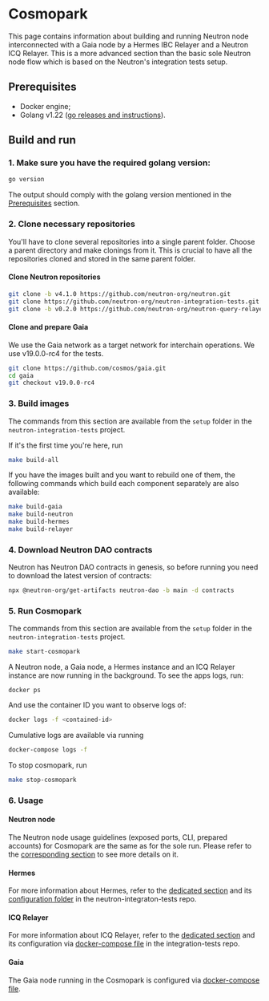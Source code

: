 # Cosmopark

This page contains information about building and running Neutron node interconnected with a Gaia node by a Hermes IBC Relayer and a Neutron ICQ Relayer. This is a more advanced section than the basic sole Neutron node flow which is based on the Neutron's integration tests setup.

## Prerequisites

- Docker engine;
- Golang v1.22 ([go releases and instructions](https://go.dev/dl/)).

## Build and run

### 1. Make sure you have the required golang version:

```sh
go version
```

The output should comply with the golang version mentioned in the [Prerequisites](#prerequisites) section.

### 2. Clone necessary repositories

You'll have to clone several repositories into a single parent folder. Choose a parent directory and make clonings from it. This is crucial to have all the repositories cloned and stored in the same parent folder.

#### Clone Neutron repositories

```sh
git clone -b v4.1.0 https://github.com/neutron-org/neutron.git
git clone https://github.com/neutron-org/neutron-integration-tests.git
git clone -b v0.2.0 https://github.com/neutron-org/neutron-query-relayer.git
```

#### Clone and prepare Gaia

We use the Gaia network as a target network for interchain operations. We use v19.0.0-rc4 for the tests.

```sh
git clone https://github.com/cosmos/gaia.git
cd gaia
git checkout v19.0.0-rc4
```

### 3. Build images

The commands from this section are available from the `setup` folder in the `neutron-integration-tests` project.

If it's the first time you're here, run

```sh
make build-all
```

If you have the images built and you want to rebuild one of them, the following commands which build each component separately are also available:

```sh
make build-gaia
make build-neutron
make build-hermes
make build-relayer
```

### 4. Download Neutron DAO contracts

Neutron has Neutron DAO contracts in genesis, so before running you need to download the latest version of contracts:

```sh
npx @neutron-org/get-artifacts neutron-dao -b main -d contracts
```

### 5. Run Cosmopark

The commands from this section are available from the `setup` folder in the `neutron-integration-tests` project.

```sh
make start-cosmopark
```

A Neutron node, a Gaia node, a Hermes instance and an ICQ Relayer instance are now running in the background. To see the apps logs, run:

```
docker ps
```

And use the container ID you want to observe logs of:

```sh
docker logs -f <contained-id>
```

Cumulative logs are available via running

```sh
docker-compose logs -f
```

To stop cosmopark, run

```sh
make stop-cosmopark
```

### 6. Usage

#### Neutron node

The Neutron node usage guidelines (exposed ports, CLI, prepared accounts) for Cosmopark are the same as for the sole run. Please refer to the [corresponding section](/neutron/build-and-run/neutron-docker#usage) to see more details on it.

#### Hermes

For more information about Hermes, refer to the [dedicated section](/relaying/ibc-relayer) and its [configuration folder](https://github.com/neutron-org/neutron-integration-tests/tree/main/setup/hermes) in the neutron-integraton-tests repo.

#### ICQ Relayer

For more information about ICQ Relayer, refer to the [dedicated section](/relaying/icq-relayer) and its configuration via [docker-compose file](https://github.com/neutron-org/neutron-integration-tests/blob/main/setup/docker-compose.yml) in the integration-tests repo.

#### Gaia

The Gaia node running in the Cosmopark is configured via [docker-compose file](https://github.com/neutron-org/neutron-integration-tests/blob/main/setup/docker-compose.yml).
